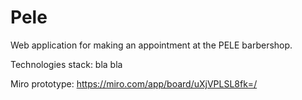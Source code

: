 # Pele
Web application for making an appointment at the PELE barbershop.

Technologies stack:
bla bla

Miro prototype:
https://miro.com/app/board/uXjVPLSL8fk=/
